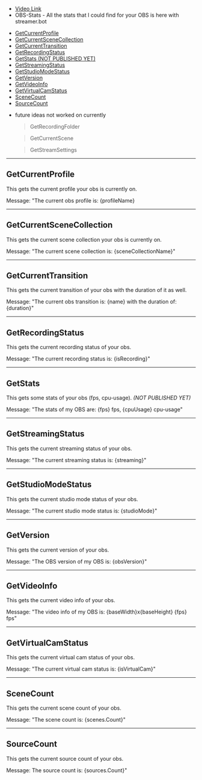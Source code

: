 -  [Video Link](https://www.youtube.com/watch?v=9kOEQ-ZIsMg)
-  OBS-Stats - All the stats that I could find for your OBS is here with streamer.bot
  * [GetCurrentProfile](#getcurrentprofile)
  * [GetCurrentSceneCollection](#getcurrentscenecollection)
  * [GetCurrentTransition](#getcurrenttransition)
  * [GetRecordingStatus](#getrecordingstatus)
  * [GetStats (NOT PUBLISHED YET)](#getstats)
  * [GetStreamingStatus](#getstreamingstatus)
  * [GetStudioModeStatus](#getstudiomodestatus)
  * [GetVersion](#getversion)
  * [GetVideoInfo](#getvideoinfo)
  * [GetVirtualCamStatus](#getvirtualcamstatus)
  * [SceneCount](#scenecount)
  * [SourceCount](#sourcecount)

- future ideas not worked on currently
  > GetRecordingFolder
  
  > GetCurrentScene
  
  > GetStreamSettings


---

## GetCurrentProfile
This gets the current profile your obs is currently on.

Message: "The current obs profile is: {profileName}

---

## GetCurrentSceneCollection
This gets the current scene collection your obs is currently on.

Message: "The current scene collection is: {sceneCollectionName}"

---

## GetCurrentTransition
This gets the current transition of your obs with the duration of it as well.

Message: "The current obs transition is: {name} with the duration of: {duration}"

---

## GetRecordingStatus
This gets the current recording status of your obs.

Message: "The current recording status is: {isRecording}"

---

## GetStats
This gets some stats of your obs (fps, cpu-usage). *(NOT PUBLISHED YET)*

Message: "The stats of my OBS are: {fps} fps, {cpuUsage} cpu-usage"

---

## GetStreamingStatus
This gets the current streaming status of your obs.

Message: "The current streaming status is: {streaming}"

---

## GetStudioModeStatus
This gets the current studio mode status of your obs.

Message: "The current studio mode status is: {studioMode}"

---

## GetVersion
This gets the current version of your obs.

Message: "The OBS version of my OBS is: {obsVersion}"

---

## GetVideoInfo
This gets the current video info of your obs.

Message: "The video info of my OBS is: {baseWidth}x{baseHeight} {fps} fps"

---

## GetVirtualCamStatus
This gets the current virtual cam status of your obs.

Message: "The current virtual cam status is: {isVirtualCam}"

---

## SceneCount
This gets the current scene count of your obs.

Message: "The scene count is: {scenes.Count}"

---

## SourceCount
This gets the current source count of your obs.

Message: The source count is: {sources.Count}"
